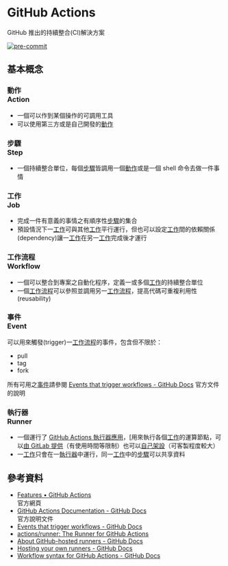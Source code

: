 # GitHub Actions

GitHub 推出的持續整合(CI)解決方案

[![pre-commit](https://img.shields.io/badge/pre--commit-enabled-brightgreen?logo=pre-commit&logoColor=white)](https://github.com/pre-commit/pre-commit)

## 基本概念

### 動作<br>Action

* 一個可以作到某個操作的可調用工具
* 可以使用第三方或是自己開發的[動作](#Action)

### 步驟<br>Step

* 一個持續整合單位，每個[步驟](#步驟step)皆調用一個[動作](#動作action)或是一個 shell 命令去做一件事情

### 工作<br>Job

* 完成一件有意義的事情之有順序性[步驟](#步驟step)的集合
* 預設情況下一[工作](#工作job)可與其他[工作](#工作job)平行運行，但也可以設定[工作](#工作job)間的依賴關係(dependency)讓一[工作](#工作job)在另一[工作](#工作job)完成後才運行

### 工作流程<br>Workflow

* 一個可以整合到專案之自動化程序，定義一或多個[工作](#工作job)的持續整合單位
* 一個[工作流程](#工作流程workflow)可以參照並調用另一[工作流程](#工作流程workflow)，提高代碼可重複利用性(reusability)

### 事件<br>Event

可以用來觸發(trigger)一[工作流程](#工作流程workflow)的事件，包含但不限於：

* pull
* tag
* fork

所有可用之[事件](#事件event)請參閱 [Events that trigger workflows - GitHub Docs](https://docs.github.com/en/actions/learn-github-actions/events-that-trigger-workflows) 官方文件的說明

### 執行器<br>Runner

* 一個運行了 [GitHub Actions 執行器應用](https://github.com/actions/runner)，[用來執行各個[工作](#工作job)的運算節點，可以[由 GitLab 提供](https://docs.github.com/en/actions/using-github-hosted-runners/about-github-hosted-runners)（有使用時間等限制）也可以[自己架設](https://docs.github.com/en/actions/hosting-your-own-runners)（可客製程度較大）
* 一[工作](#工作job)只會在一[執行器](#執行器runner)中運行，同一[工作](#工作job)中的[步驟](#步驟step)可以共享資料

## 參考資料

* [Features • GitHub Actions](https://github.com/features/actions)  
  官方網頁
* [GitHub Actions Documentation - GitHub Docs](https://docs.github.com/en/actions)  
  官方說明文件
* [Events that trigger workflows - GitHub Docs](https://docs.github.com/en/actions/learn-github-actions/events-that-trigger-workflows)
* [actions/runner: The Runner for GitHub Actions](https://github.com/actions/runner)
* [About GitHub-hosted runners - GitHub Docs](https://docs.github.com/en/actions/using-github-hosted-runners/about-github-hosted-runners)
* [Hosting your own runners - GitHub Docs](https://docs.github.com/en/actions/hosting-your-own-runners)
* [Workflow syntax for GitHub Actions - GitHub Docs](https://docs.github.com/en/actions/learn-github-actions/workflow-syntax-for-github-actions)

